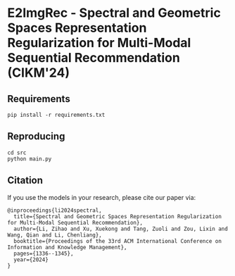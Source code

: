 # E2ImgRec - Spectral and Geometric Spaces Representation Regularization for Multi-Modal Sequential Recommendation (CIKM'24)

## Requirements

```
pip install -r requirements.txt
```

## Reproducing

```
cd src
python main.py
```

## Citation

If you use the models in your research, please cite our paper via:

```
@inproceedings{li2024spectral,
  title={Spectral and Geometric Spaces Representation Regularization for Multi-Modal Sequential Recommendation},
  author={Li, Zihao and Xu, Xuekong and Tang, Zuoli and Zou, Lixin and Wang, Qian and Li, Chenliang},
  booktitle={Proceedings of the 33rd ACM International Conference on Information and Knowledge Management},
  pages={1336--1345},
  year={2024}
}
```

